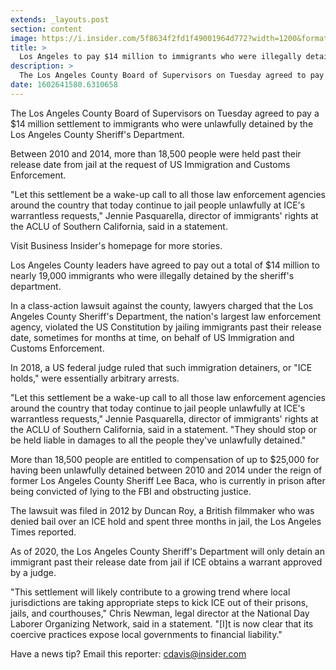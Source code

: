 ```yaml
--- 
extends: _layouts.post 
section: content 
image: https://i.insider.com/5f8634f2fd1f49001964d772?width=1200&format=jpeg 
title: > 
  Los Angeles to pay $14 million to immigrants who were illegally detained by police 
description: > 
  The Los Angeles County Board of Supervisors on Tuesday agreed to pay a $14 million settlement to immigrants who were unlawfully detained by the Los Angeles County Sheriff's Department.Between 2010 and 2014, more than 18,500 people were held past their release date from jail at the request of US Immigration and Customs Enforcement.Los Angeles County leaders have agreed to pay out a total of $14 million to nearly 19,000 immigrants who were illegally detained by the sheriff's department.The lawsuit was filed in 2012 by Duncan Roy, a British filmmaker who was denied bail over an ICE hold and spent three months in jail, the Los Angeles Times reported.As of 2020, the Los Angeles County Sheriff's Department will only detain an immigrant past their release date from jail if ICE obtains a warrant approved by a judge. 
date: 1602641580.6310658 
--- 
```

The Los Angeles County Board of Supervisors on Tuesday agreed to pay a $14 million settlement to immigrants who were unlawfully detained by the Los Angeles County Sheriff's Department.

Between 2010 and 2014, more than 18,500 people were held past their release date from jail at the request of US Immigration and Customs Enforcement.

"Let this settlement be a wake-up call to all those law enforcement agencies around the country that today continue to jail people unlawfully at ICE's warrantless requests," Jennie Pasquarella, director of immigrants' rights at the ACLU of Southern California, said in a statement.

Visit Business Insider's homepage for more stories.

Los Angeles County leaders have agreed to pay out a total of $14 million to nearly 19,000 immigrants who were illegally detained by the sheriff's department.

In a class-action lawsuit against the county, lawyers charged that the Los Angeles County Sheriff's Department, the nation's largest law enforcement agency, violated the US Constitution by jailing immigrants past their release date, sometimes for months at time, on behalf of US Immigration and Customs Enforcement.

In 2018, a US federal judge ruled that such immigration detainers, or "ICE holds," were essentially arbitrary arrests.

"Let this settlement be a wake-up call to all those law enforcement agencies around the country that today continue to jail people unlawfully at ICE's warrantless requests," Jennie Pasquarella, director of immigrants' rights at the ACLU of Southern California, said in a statement. "They should stop or be held liable in damages to all the people they've unlawfully detained."

More than 18,500 people are entitled to compensation of up to $25,000 for having been unlawfully detained between 2010 and 2014 under the reign of former Los Angeles County Sheriff Lee Baca, who is currently in prison after being convicted of lying to the FBI and obstructing justice.

The lawsuit was filed in 2012 by Duncan Roy, a British filmmaker who was denied bail over an ICE hold and spent three months in jail, the Los Angeles Times reported.

As of 2020, the Los Angeles County Sheriff's Department will only detain an immigrant past their release date from jail if ICE obtains a warrant approved by a judge.

"This settlement will likely contribute to a growing trend where local jurisdictions are taking appropriate steps to kick ICE out of their prisons, jails, and courthouses," Chris Newman, legal director at the National Day Laborer Organizing Network, said in a statement. "[I]t is now clear that its coercive practices expose local governments to financial liability."

Have a news tip? Email this reporter: cdavis@insider.com